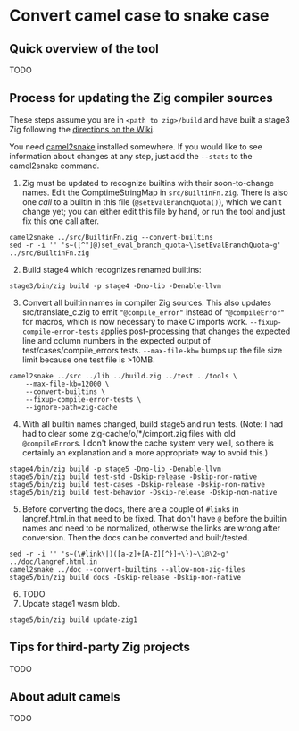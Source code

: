 # Convert camel case to snake case

## Quick overview of the tool

TODO

## Process for updating the Zig compiler sources

These steps assume you are in `<path to zig>/build` and have built a stage3 Zig following
the [directions on the Wiki](https://github.com/ziglang/zig/wiki/Contributing#editing-source-code).

You need [camel2snake](https://github.com/hryx/camel2snake) installed somewhere.
If you would like to see information about changes at any step,
just add the `--stats` to the camel2snake command.

1. Zig must be updated to recognize builtins with their soon-to-change names.
  Edit the ComptimeStringMap in `src/BuiltinFn.zig`. There is also one _call_ to a builtin in
	this file (`@setEvalBranchQuota()`), which we can't change yet; you can either edit this file
	by hand, or run the tool and just fix this one call after.

```shell
camel2snake ../src/BuiltinFn.zig --convert-builtins
sed -r -i '' 's~([^"]@)set_eval_branch_quota~\1setEvalBranchQuota~g' ../src/BuiltinFn.zig
```

2. Build stage4 which recognizes renamed builtins:

```shell
stage3/bin/zig build -p stage4 -Dno-lib -Denable-llvm
```

3. Convert all builtin names in compiler Zig sources.
  This also updates src/translate_c.zig to emit `"@compile_error"`
	instead of `"@compileError"` for macros, which is now necessary to make C imports work.
  `--fixup-compile-error-tests` applies post-processing that changes the expected
  line and column numbers in the expected output of test/cases/compile_errors tests.
	`--max-file-kb=` bumps up the file size limit because one test file is >10MB.

```shell
camel2snake ../src ../lib ../build.zig ../test ../tools \
	--max-file-kb=12000 \
	--convert-builtins \
	--fixup-compile-error-tests \
	--ignore-path=zig-cache
```

4. With all builtin names changed, build stage5 and run tests.
  (Note: I had had to clear some zig-cache/o/*/cimport.zig files with old `@compileError`s.
  I don't know the cache system very well, so there is certainly an explanation and a
  more appropriate way to avoid this.)

```shell
stage4/bin/zig build -p stage5 -Dno-lib -Denable-llvm
stage5/bin/zig build test-std -Dskip-release -Dskip-non-native
stage5/bin/zig build test-cases -Dskip-release -Dskip-non-native
stage5/bin/zig build test-behavior -Dskip-release -Dskip-non-native
```

5. Before converting the docs, there are a couple of `#link`s in langref.html.in
  that need to be fixed. That don't have `@` before the builtin names and need
  to be normalized, otherwise the links are wrong after conversion.
  Then the docs can be converted and built/tested.

```shell
sed -r -i '' 's~(\#link\|)([a-z]+[A-Z][^}]+\})~\1@\2~g' ../doc/langref.html.in
camel2snake ../doc --convert-builtins --allow-non-zig-files
stage5/bin/zig build docs -Dskip-release -Dskip-non-native
```

6. TODO
99. Update stage1 wasm blob.

```shell
stage5/bin/zig build update-zig1
```

## Tips for third-party Zig projects

TODO

## About adult camels

TODO
